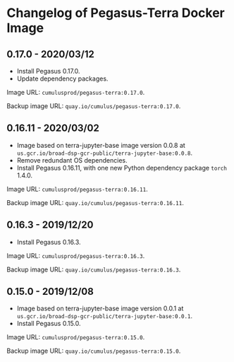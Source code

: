 # Changelog of Pegasus-Terra Docker Image

## 0.17.0 - 2020/03/12

* Install Pegasus 0.17.0.
* Update dependency packages.

Image URL: ``cumulusprod/pegasus-terra:0.17.0``.

Backup image URL: ``quay.io/cumulus/pegasus-terra:0.17.0``.

## 0.16.11 - 2020/03/02

* Image based on terra-jupyter-base image version 0.0.8 at ``us.gcr.io/broad-dsp-gcr-public/terra-jupyter-base:0.0.8``.
* Remove redundant OS dependencies.
* Install Pegasus 0.16.11, with one new Python dependency package ``torch`` 1.4.0.

Image URL: ``cumulusprod/pegasus-terra:0.16.11``.

Backup image URL: ``quay.io/cumulus/pegasus-terra:0.16.11``.

## 0.16.3 - 2019/12/20

* Install Pegasus 0.16.3.

Image URL: ``cumulusprod/pegasus-terra:0.16.3``.

Backup image URL: ``quay.io/cumulus/pegasus-terra:0.16.3``.

## 0.15.0 - 2019/12/08

* Image based on terra-jupyter-base image version 0.0.1 at ``us.gcr.io/broad-dsp-gcr-public/terra-jupyter-base:0.0.1``.
* Install Pegasus 0.15.0.

Image URL: ``cumulusprod/pegasus-terra:0.15.0``. 

Backup image URL: ``quay.io/cumulus/pegasus-terra:0.15.0``.